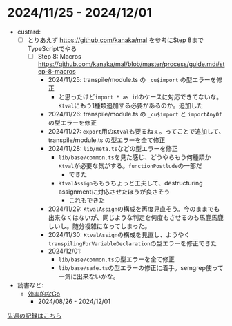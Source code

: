# 2024/11/25 - 2024/12/01

- custard:
    - [ ] とりあえず <https://github.com/kanaka/mal> を参考にStep 8までTypeScriptでやる
        - [ ] Step 8: Macros <https://github.com/kanaka/mal/blob/master/process/guide.md#step-8-macros>
            - 2024/11/25: transpile/module.ts の `_cu$import` の型エラーを修正
                - と思ったけど`import * as id`のケースに対応できてないな。`Ktval`にもう1種類追加する必要があるのか。追加した
            - 2024/11/26: transpile/module.ts の `_cu$import` と `importAnyOf` の型エラーを修正
            - 2024/11/27: `export`用の`Ktval`も要るねぇ。ってことで追加して、transpile/module.ts の型エラーを全て修正
            - 2024/11/28: `lib/meta.ts`などの型エラーを修正
                - `lib/base/common.ts`を見た感じ、どうやらもう何種類か`Ktval`が必要な気がする。`functionPostlude`の一部だ
                    - できた
                - `KtvalAssign`ももうちょっと工夫して、destructuring assignmentに対応させたほうが良さそう
                    - これもできた
            - 2024/11/29: `KtvalAssign`の構成を再度見直そう。今のままでも出来なくはないが、同じような判定を何度もさせるのも馬鹿馬鹿しいし。随分複雑になってしまった。
            - 2024/11/30: `KtvalAssign`の構成を見直し、ようやく`transpilingForVariableDeclaration`の型エラーを修正できた
            - 2024/12/01:
                - `lib/base/common.ts`の型エラーを全て修正
                - `lib/base/safe.ts`の型エラーの修正に着手。semgrep使って一気に出来ないかな。
- 読書など:
    - [効率的なGo](https://www.oreilly.co.jp//books/9784814400539/)
        - 2024/08/26 - 2024/12/01

[先週の記録はこちら](https://github.com/igrep/daily-commits/blob/f5b7c31a05fd43230f92cb25541066e6c2a8429f/yesterday.md)
